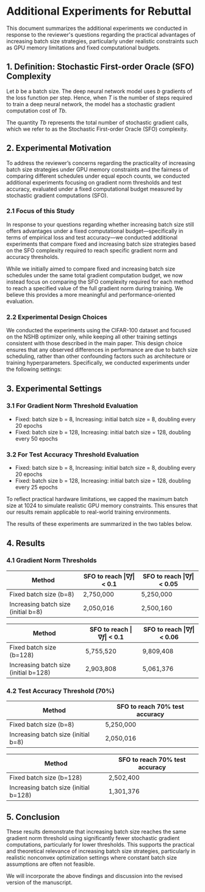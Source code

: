# Additional Experiments for Rebuttal
This document summarizes the additional experiments we conducted in response to the reviewer's questions regarding the practical advantages of increasing batch size strategies, particularly under realistic constraints such as GPU memory limitations and fixed computational budgets.

## 1. Definition: Stochastic First-order Oracle (SFO) Complexity
Let $b$ be a batch size.
The deep neural network model uses $b$ gradients of the loss function per step.
Hence, when $T$ is the number of steps required to train a deep neural network, the model has a stochastic gradient computation cost of $Tb$.

The quantity $Tb$ represents the total number of stochastic gradient calls, which we refer to as the Stochastic First-order Oracle (SFO) complexity.

## 2. Experimental Motivation
To address the reviewer’s concerns regarding the practicality of increasing batch size strategies under GPU memory constraints and the fairness of comparing different schedules under equal epoch counts, we conducted additional experiments focusing on gradient norm thresholds and test accuracy, evaluated under a fixed computational budget measured by stochastic gradient computations (SFO).

### 2.1 Focus of this Study
In response to your questions regarding whether increasing batch size still offers advantages under a fixed computational budget—specifically in terms of empirical loss and test accuracy—we conducted additional experiments that compare fixed and increasing batch size strategies based on the SFO complexity required to reach specific gradient norm and accuracy thresholds.

While we initially aimed to compare fixed and increasing batch size schedules under the same total gradient computation budget, we now instead focus on comparing the SFO complexity required for each method to reach a specified value of the full gradient norm during training. We believe this provides a more meaningful and performance-oriented evaluation.

### 2.2 Experimental Design Choices
We conducted the experiments using the CIFAR-100 dataset and focused on the NSHB optimizer only, while keeping all other training settings consistent with those described in the main paper. This design choice ensures that any observed differences in performance are due to batch size scheduling, rather than other confounding factors such as architecture or training hyperparameters. Specifically, we conducted experiments under the following settings:

## 3. Experimental Settings
### 3.1 For Gradient Norm Threshold Evaluation 
  - Fixed: batch size b = 8, Increasing: initial batch size = 8, doubling every 20 epochs
  - Fixed: batch size b = 128, Increasing: initial batch size = 128, doubling every 50 epochs

### 3.2 For Test Accuracy Threshold Evaluation
  - Fixed: batch size b = 8, Increasing: initial batch size = 8, doubling every 20 epochs
  - Fixed: batch size b = 128, Increasing: initial batch size = 128, doubling every 25 epochs

To reflect practical hardware limitations, we capped the maximum batch size at 1024 to simulate realistic GPU memory constraints. This ensures that our results remain applicable to real-world training environments.

The results of these experiments are summarized in the two tables below.

## 4. Results
### 4.1 Gradient Norm Thresholds

| Method | SFO to reach $\|\nabla f\|$ < 0.1 | SFO to reach $\|\nabla f\|$ < 0.05 |
|---------|---------|---------|
| Fixed batch size (b=8) | 2,750,000 | 5,250,000 |
| Increasing batch size (initial b=8) | 2,050,016 | 2,500,160 |

| Method | SFO to reach $\|\nabla f\|$ < 0.1 | SFO to reach $\|\nabla f\|$ < 0.06 |
|---------|---------|---------|
| Fixed batch size (b=128) | 5,755,520 | 9,809,408 |
| Increasing batch size (initial b=128) | 2,903,808 | 5,061,376 |


### 4.2 Test Accuracy Threshold (70%)

| Method | SFO to reach 70% test accuracy |
|---------|---------|
| Fixed batch size (b=8) | 5,250,000 |
| Increasing batch size (initial b=8) | 2,050,016 |

| Method | SFO to reach 70% test accuracy |
|---------|---------|
| Fixed batch size (b=128) | 2,502,400 |
| Increasing batch size (initial b=128) | 1,301,376 |

## 5. Conclusion
These results demonstrate that increasing batch size reaches the same gradient norm threshold using significantly fewer stochastic gradient computations, particularly for lower thresholds. This supports the practical and theoretical relevance of increasing batch size strategies, particularly in realistic nonconvex optimization settings where constant batch size assumptions are often not feasible.

We will incorporate the above findings and discussion into the revised version of the manuscript.
